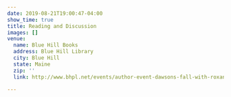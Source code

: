 ```yaml
---
date: 2019-08-21T19:00:47-04:00
show_time: true
title: Reading and Discussion
images: []
venue:
  name: Blue Hill Books
  address: Blue Hill Library
  city: Blue Hill
  state: Maine
  zip: ''
  link: http://www.bhpl.net/events/author-event-dawsons-fall-with-roxana-robinson/

---
```

